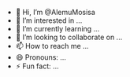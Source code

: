 - 👋 Hi, I’m @AlemuMosisa
- 👀 I’m interested in ...
- 🌱 I’m currently learning ...
- 💞️ I’m looking to collaborate on ...
- 📫 How to reach me ...
- 😄 Pronouns: ...
- ⚡ Fun fact: ...

<!---
AlemuMosisa/AlemuMosisa is a ✨ special ✨ repository because its `README.md` (this file) appears on your GitHub profile.
You can click the Preview link to take a look at your changes.
--->
